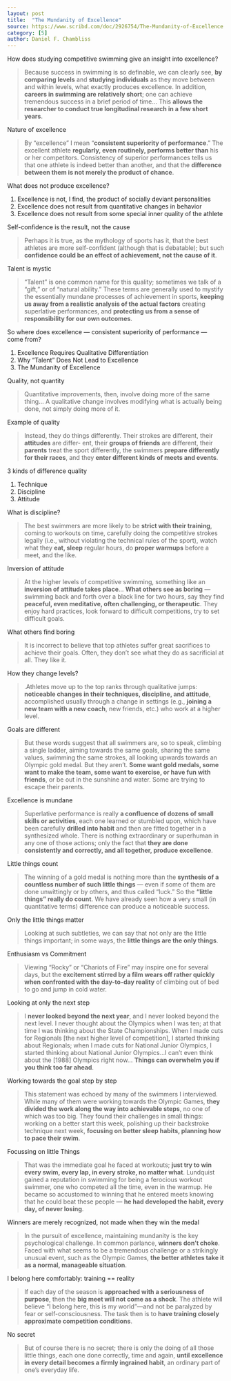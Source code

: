```yaml
---
layout: post
title:  "The Mundanity of Excellence"
source: https://www.scribd.com/doc/2926754/The-Mundanity-of-Excellence
category: [5]
author: Daniel F. Chambliss
---
```


How does studying competitive swimming give an insight into excellence?

> Because success in swimming is so definable, we can clearly see, **by comparing levels** and **studying individuals** as they move between and within levels, what exactly produces excellence. In addition, **careers in swimming are relatively short**; one can achieve tremendous success in a brief period of time... This **allows the researcher to conduct true longitudinal research in a few short years**.

Nature of excellence

> By “excellence” I mean “**consistent superiority of performance**.” The excellent athlete **regularly, even routinely, performs better than** his or her competitors. Consistency of superior performances tells us that one athlete is indeed better than another, and that the **difference between them is not merely the product of chance**.

What does not produce excellence?

1. Excellence is not, I find, the product of socially deviant personalities
1. Excellence does not result from quantitative changes in behavior
1. Excellence does not result from some special inner quality of the athlete

Self-confidence is the result, not the cause

> Perhaps it is true, as the mythology of sports has it, that the best athletes are more self-confident (although that is debatable); but such **confidence could be an effect of achievement, not the cause of it**.

Talent is mystic

> “Talent” is one common name for this quality; sometimes we talk of a “gift,” or of “natural ability.” These terms are generally used to mystify the essentially mundane processes of achievement in sports, **keeping us away from a realistic analysis of the actual factors** creating superlative performances, and **protecting us from a sense of responsibility for our own outcomes**.

So where does excellence — consistent superiority of performance — come from?

1. Excellence Requires Qualitative Differentiation
1. Why “Talent” Does Not Lead to Excellence
1. The Mundanity of Excellence

Quality, not quantity

> Quantitative improvements, then, involve doing more of the same thing...  A qualitative change involves modifying what is actually being done, not simply doing more of it.

Example of quality

> Instead, they do things differently. Their strokes are different, their **attitudes** are differ- ent, their **groups of friends** are different, their **parents** treat the sport differently, the swimmers **prepare differently for their races**, and they **enter different kinds of meets and events**.

3 kinds of difference quality

1. Technique
1. Discipline
1. Attitude

What is discipline?

> The best swimmers are more likely to be **strict with their training**, coming to workouts on time, carefully doing the competitive strokes legally (i.e., without violating the technical rules of the sport), watch what they **eat, sleep** regular hours, do **proper warmups** before a meet, and the like.

Inversion of attitude

> At the higher levels of competitive swimming, something like an **inversion of attitude takes place**... **What others see as boring** — swimming back and forth over a black line for two hours, say they find **peaceful, even meditative, often challenging, or therapeutic**. They enjoy hard practices, look forward to difficult competitions, try to set difficult goals.

What others find boring

> It is incorrect to believe that top athletes suffer great sacrifices to achieve their goals. Often, they don’t see what they do as sacrificial at all. They like it.

How they change levels?

> .Athletes move up to the top ranks through qualitative jumps: **noticeable changes in their techniques, discipline, and attitude**, accomplished usually through a change in settings (e.g., **joining a new team with a new coach**, new friends, etc.) who work at a higher level.

Goals are different

> But these words suggest that all swimmers are, so to speak, climbing a single ladder, aiming towards the same goals, sharing the same values, swimming the same strokes, all looking upwards towards an Olympic gold medal. But they aren’t. **Some want gold medals, some want to make the team, some want to exercise, or have fun with friends**, or be out in the sunshine and water. Some are trying to escape their parents.

Excellence is mundane

> Superlative performance is really **a confluence of dozens of small skills or activities**, each one learned or stumbled upon, which have been carefully **drilled into habit** and then are fitted together in a synthesized whole. There is nothing extraordinary or superhuman in any one of those actions; only the fact that **they are done consistently and correctly, and all together, produce excellence**.

Little things count

> The winning of a gold medal is nothing more than the **synthesis of a countless number of such little things** — even if some of them are done unwittingly or by others, and thus called “luck.”
So the **“little things” really do count**. We have already seen how a very small (in quantitative terms) difference can produce a noticeable success.

Only the little things matter

> Looking at such subtleties, we can say that not only are the little things important; in some ways, the **little things are the only things**.

Enthusiasm vs Commitment

>  Viewing “Rocky” or “Chariots of Fire” may inspire one for several days, but the **excitement stirred by a film wears off rather quickly when confronted with the day-to-day reality** of climbing out of bed to go and jump in cold water.

Looking at only the next step

> I **never looked beyond the next year**, and I never looked beyond the next level. I never thought about the Olympics when I was ten; at that time I was thinking about the State Championships. When I made cuts for Regionals [the next higher level of competition], I started thinking about Regionals; when I made cuts for National Junior Olympics, I started thinking about National Junior Olympics...I can’t even think about the [1988] Olympics right now... **Things can overwhelm you if you think too far ahead**.

Working towards the goal step by step

> This statement was echoed by many of the swimmers I interviewed. While many of them were working towards the Olympic Games, **they divided the work along the way into achievable steps**, no one of which was too big. They found their challenges in small things: working on a better start this week, polishing up their backstroke technique next week, **focusing on better sleep habits, planning how to pace their swim**.

Focussing on little Things

> That was the immediate goal he faced at workouts; **just try to win every swim, every lap, in every stroke, no matter what**. Lundquist gained a reputation in swimming for being a ferocious workout swimmer, one who competed all the time, even in the warmup. He became so accustomed to winning that he entered meets knowing that he could beat these people — **he had developed the habit, every day, of never losing**.

Winners are merely recognized, not made when they win the medal

> In the pursuit of excellence, maintaining mundanity is the key psychological challenge. In common parlance, **winners don’t choke**. Faced with what seems to be a tremendous challenge or a strikingly unusual event, such as the Olympic Games, **the better athletes take it as a normal, manageable situation**.

I belong here comfortably: training == reality

> If each day of the season is **approached with a seriousness of purpose**, then the **big meet will not come as a shock**. The athlete will believe “I belong here, this is my world”—and not be paralyzed by fear or self-consciousness. The task then is to **have training closely approximate competition conditions**.

No secret

> But of course there is no secret; there is only the doing of all those little things, each one done correctly, time and again, **until excellence in every detail becomes a firmly ingrained habit**, an ordinary part of one’s everyday life.
